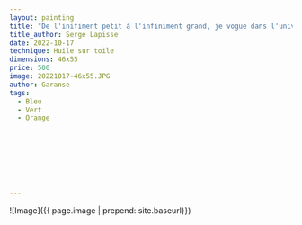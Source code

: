 ```yaml
---
layout: painting
title: "De l'inifiment petit à l'infiniment grand, je vogue dans l'univers, entre ciel et terre. "                     
title_author: Serge Lapisse                                      
date: 2022-10-17
technique: Huile sur toile 
dimensions: 46x55
price: 500
image: 20221017-46x55.JPG
author: Garanse
tags:
  - Bleu
  - Vert
  - Orange
  
  
  
  
  
  
  
  
---
```

![Image]({{ page.image | prepend: site.baseurl}})

